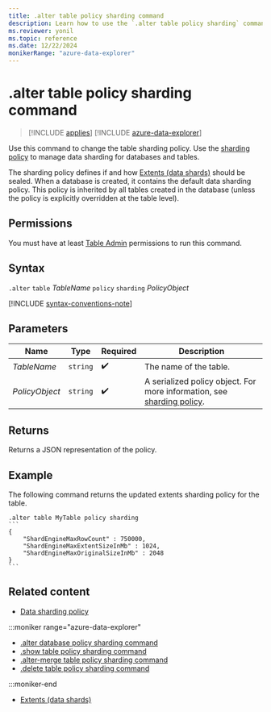 ```yaml
---
title: .alter table policy sharding command
description: Learn how to use the `.alter table policy sharding` command to change the table sharding policy.
ms.reviewer: yonil
ms.topic: reference
ms.date: 12/22/2024
monikerRange: "azure-data-explorer"
---
```

# .alter table policy sharding command

> [!INCLUDE [applies](../includes/applies-to-version/applies.md)] [!INCLUDE [azure-data-explorer](../includes/applies-to-version/azure-data-explorer.md)]

Use this command to change the table sharding policy. Use the [sharding policy](../management/sharding-policy.md) to manage data sharding for databases and tables.  

The sharding policy defines if and how [Extents (data shards)](../management/extents-overview.md) should be sealed. When a database is created, it contains the default data sharding policy. This policy is inherited by all tables created in the database (unless the policy is explicitly overridden at the table level).

## Permissions

You must have at least [Table Admin](../access-control/role-based-access-control.md) permissions to run this command.

## Syntax

`.alter` `table` *TableName* `policy` `sharding` *PolicyObject*

[!INCLUDE [syntax-conventions-note](../includes/syntax-conventions-note.md)]

## Parameters

| Name | Type | Required | Description |
|--|--|--|--|
| *TableName* | `string` |  :heavy_check_mark:| The name of the table.|
| *PolicyObject* | `string` |  :heavy_check_mark: | A serialized policy object. For more information, see [sharding policy](../management/sharding-policy.md).|

## Returns

Returns a JSON representation of the policy.

## Example

The following command returns the updated extents sharding policy for the table.

````kusto
.alter table MyTable policy sharding
```
{
    "ShardEngineMaxRowCount" : 750000,
    "ShardEngineMaxExtentSizeInMb" : 1024,
    "ShardEngineMaxOriginalSizeInMb" : 2048
}
```
````

## Related content

* [Data sharding policy](sharding-policy.md)

:::moniker range="azure-data-explorer"

* [.alter database policy sharding command](alter-database-sharding-policy-command.md)
* [.show table policy sharding command](show-table-sharding-policy-command.md)
* [.alter-merge table policy sharding command](alter-merge-table-sharding-policy-command.md)
* [.delete table policy sharding command](delete-table-sharding-policy-command.md)

:::moniker-end

* [Extents (data shards)](extents-overview.md)
